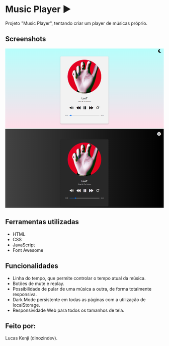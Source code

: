 # Music Player ▶️

Projeto "Music Player", tentando criar um player de músicas próprio. 



## Screenshots

![App Screenshot](thumbnail.png)
![App Screenshot](thumbnaildark.png)

## Ferramentas utilizadas

- HTML
- CSS
- JavaScript
- Font Awesome



## Funcionalidades
- Linha do tempo, que permite controlar o tempo atual da música.
- Botões de mute e replay.
- Possibilidade de pular de uma música a outra, de forma totalmente responsiva.
- Dark Mode persistente em todas as páginas com a utilização de localStorage.
- Responsividade Web para todos os tamanhos de tela. 


## Feito por:

Lucas Kenji (dinozindev).



